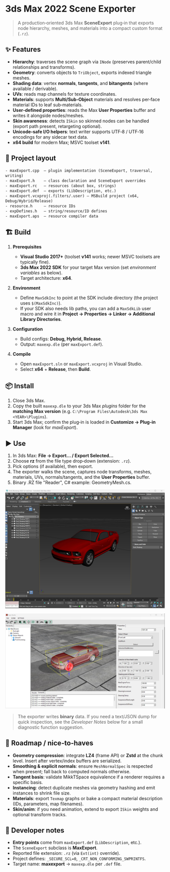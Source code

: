 # 3ds Max 2022 Scene Exporter

> A production‑oriented 3ds Max **SceneExport** plug‑in that exports node hierarchy, meshes, and materials into a compact custom format (`.rz`).

## ✨ Features

- **Hierarchy**: traverses the scene graph via `INode` (preserves parent/child relationships and transforms).
- **Geometry**: converts objects to `TriObject`, exports indexed triangle meshes.
- **Shading data**: vertex **normals**, **tangents**, and **bitangents** (where available / derivable).
- **UVs**: reads map channels for texture coordinates.
- **Materials**: supports **Multi/Sub‑Object** materials and resolves per‑face material IDs to leaf sub‑materials.
- **User‑defined properties**: reads the Max **User Properties** buffer and writes it alongside nodes/meshes.
- **Skin awareness**: detects `ISkin` so skinned nodes can be handled (export path present, retargeting optional).
- **Unicode‑safe I/O helpers**: text writer supports UTF‑8 / UTF‑16 encodings for any sidecar text data.
- **x64 build** for modern Max; MSVC toolset **v141**.

## 📁 Project layout

```
- maxExport.cpp  — plugin implementation (SceneExport, traversal, writing)
- maxExport.h    — class declaration and SceneExport overrides
- maxExport.rc   — resources (about box, strings)
- maxExport.def  — exports (LibDescription, etc.)
- maxExport.vcxproj(.filters/.user) — MSBuild project (x64, Debug/Hybrid/Release)
- resource.h     — resource IDs
- expDefines.h   — string/resource/ID defines
- maxExport.aps  — resource compiler data
```

## 🏗️ Build

1. **Prerequisites**
   - **Visual Studio 2017+** (toolset **v141** works; newer MSVC toolsets are typically fine).
   - **3ds Max 2022 SDK** for your target Max version (set *environment variables* as below).
   - Target architecture: **x64**.

2. **Environment**
   - Define `MaxSdkInc` to point at the SDK include directory (the project uses `$(MaxSdkInc)`).
   - If your SDK also needs lib paths, you can add a `MaxSdkLib` user macro and wire it in **Project → Properties → Linker → Additional Library Directories**.

3. **Configuration**
   - Build configs: **Debug, Hybrid, Release**.
   - Output: `maxexp.dle` (per `maxExport.def`).

4. **Compile**
   - Open `maxExport.sln` or `maxExport.vcxproj` in Visual Studio.
   - Select **x64** + **Release**, then **Build**.

## 📦 Install

1. Close 3ds Max.
2. Copy the built `maxexp.dle` to your 3ds Max *plugins* folder for the **matching Max version** (e.g. `C:\Program Files\Autodesk\3ds Max <YEAR>\Plugins`).
3. Start 3ds Max; confirm the plug‑in is loaded in **Customize → Plug‑in Manager** (look for *maxExport*).

## ▶️ Use

1. In 3ds Max: **File → Export… / Export Selected…**
2. Choose **rz** from the file type drop‑down (extension: `.rz`).
3. Pick options (if available), then export.
4. The exporter walks the scene, captures node transforms, meshes, materials, UVs, normals/tangents, and the **User Properties** buffer.
5. Binary .RZ file "Reader", C# example: GeometryMesh.cs.

<p align="center">
  <img src="https://github.com/yuriy3122/3dsMaxPlugin/blob/main/Model.jpg" />
</p>

<p align="center">
  <img src="https://github.com/yuriy3122/3dsMaxPlugin/blob/main/RYZE%20Studio.jpg" />
</p>

> The exporter writes **binary** data. If you need a text/JSON dump for quick inspection, see the *Developer Notes* below for a small diagnostic function suggestion.

## 🧭 Roadmap / nice‑to‑haves

- **Geometry compression**: integrate **LZ4** (frame API) or **Zstd** at the chunk level. Insert after vertex/index buffers are serialized.
- **Smoothing & explicit normals**: ensure `MeshNormalSpec` is respected when present; fall back to computed normals otherwise.
- **Tangent basis**: validate MikkTSpace equivalence if a renderer requires a specific basis.
- **Instancing**: detect duplicate meshes via geometry hashing and emit instances to shrink file size.
- **Materials**: export `Texmap` graphs or bake a compact material description (IDs, parameters, map filenames).
- **Skin/anim**: if you need animation, extend to export `ISkin` weights and optional transform tracks.

## 🧩 Developer notes

- **Entry points** come from `maxExport.def` (`LibDescription`, etc.).
- The `SceneExport` subclass is **MaxExport**.
- Reported file extension: `.rz` (via `Ext(int)` override).
- Project defines: `_SECURE_SCL=0`, `_CRT_NON_CONFORMING_SWPRINTFS`.
- Target name: **maxexport** → `maxexp.dle` per `.def` file.
